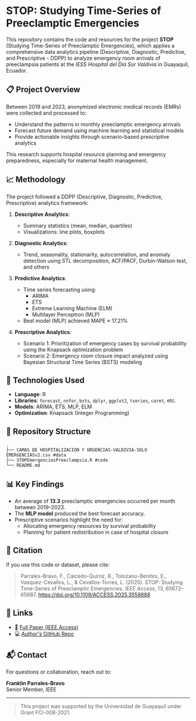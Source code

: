 
# STOP: Studying Time-Series of Preeclamptic Emergencies

This repository contains the code and resources for the project **STOP** (Studying Time-Series of Preeclamptic Emergencies), which applies a comprehensive data analytics pipeline (Descriptive, Diagnostic, Predictive, and Prescriptive - DDPP) to analyze emergency room arrivals of preeclampsia patients at the *IESS Hospital del Día Sur Valdivia* in Guayaquil, Ecuador.

## 📋 Project Overview

Between 2019 and 2023, anonymized electronic medical records (EMRs) were collected and processed to:
- Understand the patterns in monthly preeclamptic emergency arrivals
- Forecast future demand using machine learning and statistical models
- Provide actionable insights through scenario-based prescriptive analytics

This research supports hospital resource planning and emergency preparedness, especially for maternal health management.

## 📈 Methodology

The project followed a DDPP (Descriptive, Diagnostic, Predictive, Prescriptive) analytics framework:

1. **Descriptive Analytics**: 
   - Summary statistics (mean, median, quartiles)
   - Visualizations: line plots, boxplots

2. **Diagnostic Analytics**:
   - Trend, seasonality, stationarity, autocorrelation, and anomaly detection using STL decomposition, ACF/PACF, Durbin-Watson test, and others

3. **Predictive Analytics**:
   - Time series forecasting using:
     - ARIMA
     - ETS
     - Extreme Learning Machine (ELM)
     - Multilayer Perceptron (MLP)
   - Best model (MLP) achieved MAPE ≈ 17.21%

4. **Prescriptive Analytics**:
   - Scenario 1: Prioritization of emergency cases by survival probability using the Knapsack optimization problem
   - Scenario 2: Emergency room closure impact analyzed using Bayesian Structural Time Series (BSTS) modeling

## 🧪 Technologies Used

- **Language**: R
- **Libraries**: `forecast`, `nnfor`, `bsts`, `dplyr`, `ggplot2`, `tseries`, `caret`, etc.
- **Models**: ARIMA, ETS, MLP, ELM
- **Optimization**: Knapsack (Integer Programming)

## 📁 Repository Structure

```
.
├── CAMAS DE HOSPITALIZACION Y URGENCIAS-VALDIVIA-SOLO EMERGENCIASv2.csv #data
├── STOPEmergenciesPreeclampsia.R #code
└── README.md
```

## 📊 Key Findings

- An average of **13.3** preeclamptic emergencies occurred per month between 2019–2023.
- The **MLP model** produced the best forecast accuracy.
- Prescriptive scenarios highlight the need for:
  - Allocating emergency resources by survival probability
  - Planning for patient redistribution in case of hospital closure

## 📄 Citation

If you use this code or dataset, please cite:

> Parrales-Bravo, F., Caicedo-Quiroz, R., Tolozano-Benites, E., Vasquez-Cevallos, L., & Cevallos-Torres, L. (2025). STOP: Studying Time-Series of Preeclamptic Emergencies. *IEEE Access*, 13, 65672–65687. https://doi.org/10.1109/ACCESS.2025.3558888

## 🔗 Links

- 📄 [Full Paper (IEEE Access)](https://doi.org/10.1109/ACCESS.2025.3558888)
- 💻 [Author's GitHub Repo](https://github.com/fparrale/STOP-CODE)

## 📬 Contact

For questions or collaboration, reach out to:

**Franklin Parrales-Bravo**  
Senior Member, IEEE  

---

> This project was supported by the Universidad de Guayaquil under Grant FCI-008-2021.
